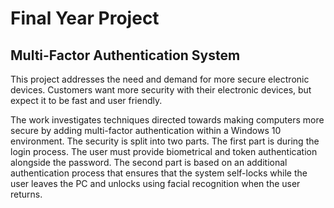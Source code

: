 # Final Year Project
## Multi-Factor Authentication System

This project addresses the need and demand for more secure electronic devices. Customers want more security with their electronic devices, but expect it to be fast and user friendly.  
 
The work investigates techniques directed towards making computers more secure by adding multi-factor authentication within a Windows 10 environment. The security is split into two parts. The first part is during the login process. The user must provide biometrical and token authentication alongside the password. The second part is based on an additional authentication process that ensures that the system self-locks while the user leaves the PC and unlocks using facial recognition when the user returns.
